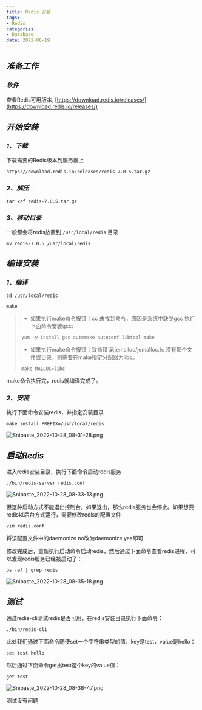 ```yaml
---
title: Redis 安装
tags:
- Redis
categories:
- Database
date: 2022-08-19
---
```


## ***准备工作***

### ***软件***

查看Redis可用版本, [https://download.redis.io/releases/](https://download.redis.io/releases/)

## ***开始安装***

### ***1、下载***

下载需要的Redis版本到服务器上

```shell
https://download.redis.io/releases/redis-7.0.5.tar.gz
```

### ***2、解压***

```shell
tar xzf redis-7.0.5.tar.gz
```

### ***3、移动目录***

一般都会将redis放置到 `/usr/local/redis` 目录

```shell
mv redis-7.0.5 /usr/local/redis
```

## ***编译安装***


### ***1、编译***

```shell
cd /usr/local/redis

make
```

> - 如果执行make命令报错：cc 未找到命令，原因是系统中缺少gcc 执行下面命令安装gcc: 
> ```shell
> yum -y install gcc automake autoconf libtool make
> ```
> - 如果执行make命令报错：致命错误:jemalloc/jemalloc.h: 没有那个文件或目录，则需要在make指定分配器为libc。
> ```shell
> make MALLOC=libc
> ```

make命令执行完，redis就编译完成了。

### ***2、安装***

执行下面命令安装redis，并指定安装目录

```shell
make install PREFIX=/usr/local/redis
```

![Snipaste_2022-10-28_08-31-28.png](https://s2.loli.net/2022/11/05/JbaeuSj1opnAxsh.png)

## ***启动Redis***

进入redis安装目录，执行下面命令启动redis服务

```shell
./bin/redis-server redis.conf
```

![Snipaste_2022-10-28_08-33-13.png](https://s2.loli.net/2022/11/05/27YvmnkxUSEQaVW.png)

但这种启动方式不能退出控制台，如果退出，那么redis服务也会停止。如果想要redis以后台方式运行，需要修改redis的配置文件

```shell
vim redis.conf
```

将该配置文件中的daemonize no改为daemonize yes即可

修改完成后，重新执行启动命令启动redis，然后通过下面命令查看redis进程，可以发现redis服务已经被启动了：

```shell
ps -ef | grep redis
```

![Snipaste_2022-10-28_08-35-18.png](https://s2.loli.net/2022/11/05/PFnKdNo1whiSbvk.png)

## ***测试***

通过redis-cli测试redis是否可用，在redis安装目录执行下面命令：

```shell
./bin/redis-cli
```

此处我们通过下面命令随便set一个字符串类型的值，key是test，value是hello：

```shell
set test hello
```

然后通过下面命令get出test这个key的value值：

```shell
get test
```

![Snipaste_2022-10-28_08-38-47.png](https://s2.loli.net/2022/11/05/K9oCRu8vF5arkwB.png)

测试没有问题
